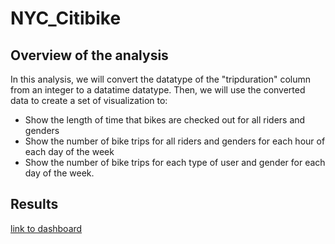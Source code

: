 # NYC_Citibike

## Overview of the analysis 

In this analysis, we will convert the datatype of the "tripduration" column from an integer to a datatime datatype. Then, we will use the converted data to create a set of visualization to: 

- Show the length of time that bikes are checked out for all riders and genders 
- Show the number of bike trips for all riders and genders for each hour of each day of the week
- Show the number of bike trips for each type of user and gender for each day of the week.

## Results 
[link to dashboard](https://public.tableau.com/authoring/Assignments14-New/TimeforUsers#1)

